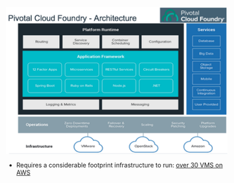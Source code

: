 ![](/media/pcf-architecture.png)

* Requires a considerable footprint infrastructure to run: [over 30 VMS on AWS](https://docs.pivotal.io/platform/2-8/customizing/aws.html)




